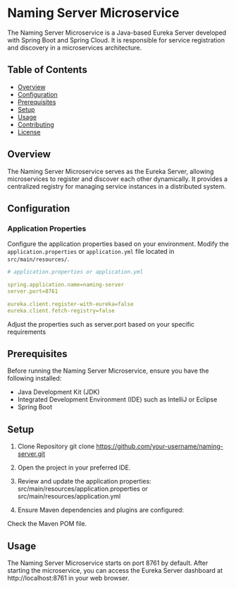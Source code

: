 # Naming Server Microservice

The Naming Server Microservice is a Java-based Eureka Server developed with Spring Boot and Spring Cloud. It is responsible for service registration and discovery in a microservices architecture.

## Table of Contents

- [Overview](#overview)
- [Configuration](#configuration)
- [Prerequisites](#prerequisites)
- [Setup](#setup)
- [Usage](#usage)
- [Contributing](#contributing)
- [License](#license)

## Overview

The Naming Server Microservice serves as the Eureka Server, allowing microservices to register and discover each other dynamically. It provides a centralized registry for managing service instances in a distributed system.

## Configuration

### Application Properties

Configure the application properties based on your environment. Modify the `application.properties` or `application.yml` file located in `src/main/resources/`.

   ```yaml
   # application.properties or application.yml

   spring.application.name=naming-server
   server.port=8761

   eureka.client.register-with-eureka=false
   eureka.client.fetch-registry=false
   ```
Adjust the properties such as server.port based on your specific requirements


## Prerequisites
Before running the Naming Server Microservice, ensure you have the following installed:

- Java Development Kit (JDK)
- Integrated Development Environment (IDE) such as IntelliJ or Eclipse
- Spring Boot

## Setup

1. Clone Repository
   git clone https://github.com/your-username/naming-server.git
2. Open the project in your preferred IDE.

3. Review and update the application properties:
src/main/resources/application.properties or src/main/resources/application.yml
4. Ensure Maven dependencies and plugins are configured:

Check the Maven POM file.

## Usage 

The Naming Server Microservice starts on port 8761 by default. After starting the microservice, you can access the Eureka Server dashboard at http://localhost:8761 in your web browser.

